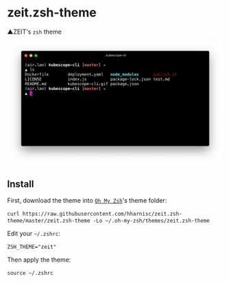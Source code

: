 # zeit.zsh-theme
▲ZEIT's `zsh` theme

<p align="center">
  <img src="https://github.com/hharnisc/zeit.zsh-theme/raw/master/screenshot.png">
</p>

## Install

First, download the theme into [`Oh My Zsh`](https://github.com/robbyrussell/oh-my-zsh)'s theme folder:

```
curl https://raw.githubusercontent.com/hharnisc/zeit.zsh-theme/master/zeit.zsh-theme -Lo ~/.oh-my-zsh/themes/zeit.zsh-theme
```

Edit your `~/.zshrc`:

```
ZSH_THEME="zeit"
```

Then apply the theme:

```
source ~/.zshrc
```
